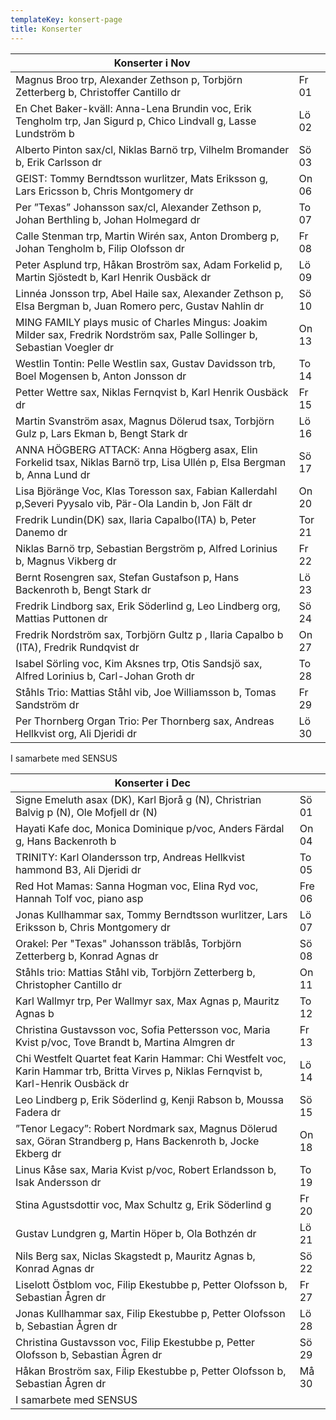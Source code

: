 ```yaml
---
templateKey: konsert-page
title: Konserter
---
```

| Konserter i Nov                                                                                                              |        |
| ---------------------------------------------------------------------------------------------------------------------------- | ------ |
| Magnus Broo trp, Alexander Zethson p, Torbjörn Zetterberg b, Christoffer Cantillo dr                                         | Fr 01  |
| En Chet Baker-kväll: Anna-Lena Brundin voc, Erik Tengholm trp, Jan Sigurd p, Chico Lindvall g, Lasse Lundström b             | Lö 02  |
| Alberto Pinton sax/cl, Niklas Barnö trp, Vilhelm Bromander b, Erik Carlsson dr                                               | Sö 03  |
| GEIST: Tommy Berndtsson wurlitzer, Mats Eriksson g, Lars Ericsson b, Chris Montgomery dr                                     | On 06  |
| Per ”Texas” Johansson sax/cl, Alexander Zethson p, Johan Berthling b, Johan Holmegard dr                                     | To 07  |
| Calle Stenman trp, Martin Wirén sax, Anton Dromberg p, Johan Tengholm b, Filip Olofsson dr                                   | Fr 08  |
| Peter Asplund trp, Håkan Broström sax, Adam Forkelid p, Martin Sjöstedt b, Karl Henrik Ousbäck dr                            | Lö 09  |
| Linnéa Jonsson trp, Abel Haile sax, Alexander Zethson p, Elsa Bergman b, Juan Romero perc, Gustav Nahlin dr                  | Sö 10  |
| MING FAMILY plays music of Charles Mingus: Joakim Milder sax, Fredrik Nordström sax, Palle Sollinger b, Sebastian Voegler dr | On 13  |
| Westlin Tontin: Pelle Westlin sax, Gustav Davidsson trb, Boel Mogensen b, Anton Jonsson dr                                   | To 14  |
| Petter Wettre sax, Niklas Fernqvist b, Karl Henrik Ousbäck dr                                                                | Fr 15  |
| Martin Svanström asax, Magnus Dölerud tsax, Torbjörn Gulz p, Lars Ekman b, Bengt Stark dr                                    | Lö 16  |
| ANNA HÖGBERG ATTACK: Anna Högberg asax, Elin Forkelid tsax, Niklas Barnö trp, Lisa Ullén p, Elsa Bergman b, Anna Lund dr     | Sö 17  |
| Lisa Björänge Voc, Klas Toresson sax, Fabian Kallerdahl p,Severi Pyysalo vib, Pär-Ola Landin b, Jon Fält dr                  | On 20  |
| Fredrik Lundin(DK) sax, Ilaria Capalbo(ITA) b, Peter Danemo dr                                                               | Tor 21 |
| Niklas Barnö trp, Sebastian Bergström p, Alfred Lorinius b, Magnus Vikberg dr                                                | Fr 22  |
| Bernt Rosengren sax, Stefan Gustafson p, Hans Backenroth b, Bengt Stark dr                                                   | Lö 23  |
| Fredrik Lindborg sax, Erik Söderlind g, Leo Lindberg org, Mattias Puttonen dr                                                | Sö 24  |
| Fredrik Nordström sax, Torbjörn Gultz p , Ilaria Capalbo b (ITA), Fredrik Rundqvist dr                             | On 27  |
| Isabel Sörling voc, Kim Aksnes trp, Otis Sandsjö sax, Alfred Lorinius b, Carl-Johan Groth dr                                 | To 28  |
| Ståhls Trio: Mattias Ståhl vib, Joe Williamsson b, Tomas Sandström dr                                                        | Fr 29  |
| Per Thornberg Organ Trio: Per Thornberg sax, Andreas Hellkvist org, Ali Djeridi dr                                           | Lö 30  |

I samarbete med SENSUS

| Konserter i Dec                                                                                                                             |        |
| ------------------------------------------------------------------------------------------------------------------------------------------- | ------ |
| Signe Emeluth asax (DK), Karl Bjorå g (N), Christrian Balvig p (N), Ole Mofjell dr (N)                                                      | Sö 01  |
| Hayati Kafe doc, Monica Dominique p/voc, Anders Färdal g, Hans Backenroth  b                                                                | On 04  |
| TRINITY: Karl Olandersson trp, Andreas Hellkvist hammond B3, Ali Djeridi dr                                                                 | To 05  |
| Red Hot Mamas: Sanna Hogman voc, Elina Ryd voc, Hannah Tolf voc, piano asp                                                                  | Fre 06 |
| Jonas Kullhammar sax, Tommy Berndtsson wurlitzer, Lars Eriksson b, Chris Montgomery dr                                                                | Lö 07  |
| Orakel: Per "Texas" Johansson träblås, Torbjörn Zetterberg b, Konrad Agnas dr                                                               | Sö 08  |
| Ståhls trio: Mattias Ståhl vib, Torbjörn Zetterberg b, Christopher Cantillo dr                                                              | On 11  |
| Karl Wallmyr trp, Per Wallmyr sax, Max Agnas p, Mauritz Agnas b                                                                             | To 12  |
| Christina Gustavsson voc, Sofia Pettersson voc, Maria Kvist p/voc, Tove Brandt b, Martina Almgren dr                                        | Fr 13  |
| Chi Westfelt Quartet feat Karin Hammar: Chi Westfelt voc, Karin Hammar trb, Britta Virves p, Niklas Fernqvist b, 	 	Karl-Henrik Ousbäck dr  | Lö 14  |
| Leo Lindberg p, Erik Söderlind g, Kenji Rabson b, Moussa Fadera dr                                                                          | Sö 15  |
| ”Tenor Legacy”: Robert Nordmark sax, Magnus Dölerud sax, Göran Strandberg p, Hans Backenroth b, Jocke Ekberg dr                             | On 18  |
| Linus Kåse sax, Maria Kvist p/voc, Robert Erlandsson b, Isak Andersson dr                                                                   | To 19  |
| Stina Agustsdottir voc, Max Schultz g, Erik Söderlind g                                                                                     | Fr 20  |
| Gustav Lundgren g, Martin Höper b, Ola Bothzén dr                                                                                           | Lö 21  |
| Nils Berg sax, Niclas Skagstedt p, Mauritz Agnas b, Konrad Agnas dr                                                                         | Sö 22  |
| Liselott Östblom voc, Filip Ekestubbe p, Petter Olofsson b, Sebastian Ågren dr                                                              | Fr 27  |
| Jonas Kullhammar sax, Filip Ekestubbe p, Petter Olofsson b, Sebastian Ågren dr                                                              | Lö 28  |
| Christina Gustavsson voc, Filip Ekestubbe p, Petter Olofsson b, Sebastian Ågren dr                                                          | Sö 29  |
| Håkan Broström sax, Filip Ekestubbe p, Petter Olofsson b, Sebastian Ågren dr                                                                | Må 30  |
| I samarbete med SENSUS                                                                                                                      |        |
